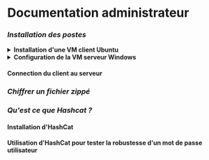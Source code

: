 # Documentation administrateur

### *Installation des postes*
<details>
  <HR>
<summary><strong> Installation d'une VM client Ubuntu </strong></summary>
<HR>
  
  * Choisir l'OS et la version souhaitée.
 
![x](https://i.imgur.com/6WUTuYD.png)


![Y](https://i.imgur.com/IINxXgi.png)


 * Definition des ressources à allouer
   

![z](https://i.imgur.com/KR0v3Bd.png)


 * Determination de l'espace de stockage
   

   ![A](https://i.imgur.com/PSlvETM.png)


 * Configuration de la VM

   ![B](https://i.imgur.com/UHpwtwR.png)

 * Choisir l'image du disque (ISO)

   ![B](https://i.imgur.com/vbcgBsZ.png)

   ![C](https://i.imgur.com/oqviOma.png)

  * Installation de l'OS

    ![D](https://i.imgur.com/kzYhoKF.png) 

  * Prise en compte des preferences
    
   ![H](https://i.imgur.com/EujujhN.png)

  * Effacer tout contenu du disque pour installer l’OS

    ![G](https://i.imgur.com/0VnvBi9.png)

  *  Création de l’utilisateur (Le mot de passe servivra pour toute confirmation admin)

   ![G](https://i.imgur.com/HM5Zfup.png)

    
</details>

<details>
  <summary><strong>Configuration de la VM serveur Windows</strong></summary>
<HR>
  
### Configuration de l'IP
  
  ![Propriétéethe](https://i.imgur.com/LnzFb3R.png)

  - Clique droit sur Ethernet -> Propriétés

 ![Propriété](https://i.imgur.com/jOBHkY0.png)
 
 - Sélectionner "Propriétés" de nouveau.

 ![ipv4](https://i.imgur.com/2hphSeT.png)
 
 -  Cocher "Protocole internet version 4"

 ![tapeip](https://i.imgur.com/LumP4xV.png)

 - Renseigner l'adresse IPv4 du serveur (ici 172.16.10.10 avec masque de sous-réseau 255.255.255.0)
<HR>



</details>

#### Connection du client au serveur

### *Chiffrer un fichier zippé*

### *Qu'est ce que Hashcat ?*

#### Installation d'HashCat

#### Utilisation d'HashCat pour tester la robustesse d'un mot de passe utilisateur
